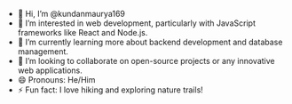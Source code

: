 - 👋 Hi, I’m @kundanmaurya169
- 👀 I’m interested in web development, particularly with JavaScript frameworks like React and Node.js.
- 🌱 I’m currently learning more about backend development and database management.
- 💞️ I’m looking to collaborate on open-source projects or any innovative web applications.
- 😄 Pronouns: He/Him
- ⚡ Fun fact: I love hiking and exploring nature trails!
